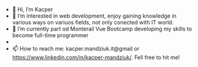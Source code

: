 - 👋 Hi, I’m Kacper
- 👀 I’m interested in web development, enjoy gaining knowledge in various ways on variuos fields, not only conected with IT world.
- 🌱 I’m currently part od Monterail Vue Bootcamp developing my skills to become full-time programmer
- 
- 📫 How to reach me: kacper.mandziuk.it@gmail or https://www.linkedin.com/in/kacper-mandziuk/. Fell free to hit me!
